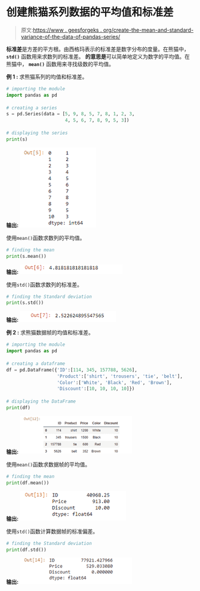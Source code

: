 # 创建熊猫系列数据的平均值和标准差

> 原文:[https://www . geesforgeks . org/create-the-mean-and-standard-variance-of-the-data-of-pandas-series/](https://www.geeksforgeeks.org/create-the-mean-and-standard-deviation-of-the-data-of-a-pandas-series/)

**标准差**是方差的平方根。由西格玛表示的标准差是数字分布的度量。在熊猫中， **`std()`** 函数用来求数列的标准差。
**的意思是**可以简单地定义为数字的平均值。在熊猫中， **`mean()`** 函数用来寻找级数的平均值。

**例 1 :** 求熊猫系列的均值和标准差。

```py
# importing the module
import pandas as pd

# creating a series
s = pd.Series(data = [5, 9, 8, 5, 7, 8, 1, 2, 3,
                      4, 5, 6, 7, 8, 9, 5, 3])

# displaying the series
print(s)
```

**输出:**
![](img/60d679058d6dce19cb04406c6e8cc11e.png)

使用`mean()`函数求数列的平均值。

```py
# finding the mean
print(s.mean())
```

**输出:**
![](img/9fb1f4d79d9797879ff4c50dbddfb458.png)

使用`std()`函数求数列的标准差。

```py
# finding the Standard deviation
print(s.std())
```

**输出:**
![](img/3893c0769fa712db4bd5b1bc18089544.png)

**例 2 :** 求熊猫数据帧的均值和标准差。

```py
# importing the module
import pandas as pd

# creating a dataframe 
df = pd.DataFrame({'ID':[114, 345, 157788, 5626],
                   'Product':['shirt', 'trousers', 'tie', 'belt'],
                   'Color':['White', 'Black', 'Red', 'Brown'],
                   'Discount':[10, 10, 10, 10]})

# displaying the DataFrame
print(df)
```

**输出:**
![](img/f6489349a6b0f2782d0a68742acc58e8.png)

使用`mean()`函数求数据帧的平均值。

```py
# finding the mean
print(df.mean())
```

**输出:**
![](img/71c814588f9743776736f140ceeb9212.png)

使用`std()`函数计算数据帧的标准偏差。

```py
# finding the Standard deviation
print(df.std())
```

**输出:**
![](img/9babd5d43c60514ddb645f78613499f1.png)
